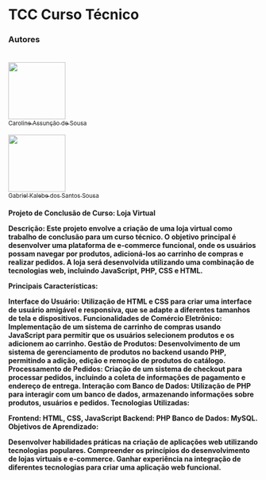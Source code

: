 # TCC Curso Técnico


### Autores<br><br>
 [<img src="https://avatars.githubusercontent.com/u/129552845?v=4" width=115><br><sub>Caroline Assunção de Sousa</sub>](https://github.com/eucarolinesousa)  
 <br> [<img src="https://avatars.githubusercontent.com/u/111618683?v=4" width=115><br><sub>Gabriel Kalebe dos Santos Sousa</sub>](https://github.com/gkalebe)   

<h4>

Projeto de Conclusão de Curso: Loja Virtual

Descrição:
Este projeto envolve a criação de uma loja virtual como trabalho de conclusão para um curso técnico. O objetivo principal é desenvolver uma plataforma de e-commerce funcional, onde os usuários possam navegar por produtos, adicioná-los ao carrinho de compras e realizar pedidos. A loja será desenvolvida utilizando uma combinação de tecnologias web, incluindo JavaScript, PHP, CSS e HTML.

Principais Características:

Interface do Usuário: Utilização de HTML e CSS para criar uma interface de usuário amigável e responsiva, que se adapte a diferentes tamanhos de tela e dispositivos.
Funcionalidades de Comércio Eletrônico: Implementação de um sistema de carrinho de compras usando JavaScript para permitir que os usuários selecionem produtos e os adicionem ao carrinho.
Gestão de Produtos: Desenvolvimento de um sistema de gerenciamento de produtos no backend usando PHP, permitindo a adição, edição e remoção de produtos do catálogo.
Processamento de Pedidos: Criação de um sistema de checkout para processar pedidos, incluindo a coleta de informações de pagamento e endereço de entrega.
Interação com Banco de Dados: Utilização de PHP para interagir com um banco de dados, armazenando informações sobre produtos, usuários e pedidos.
Tecnologias Utilizadas:

Frontend: HTML, CSS, JavaScript
Backend: PHP
Banco de Dados: MySQL.
Objetivos de Aprendizado:

Desenvolver habilidades práticas na criação de aplicações web utilizando tecnologias populares.
Compreender os princípios do desenvolvimento de lojas virtuais e e-commerce.
Ganhar experiência na integração de diferentes tecnologias para criar uma aplicação web funcional.
  
</h4>
